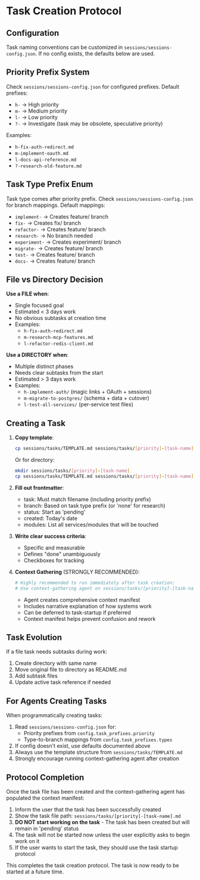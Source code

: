 # Task Creation Protocol

## Configuration
Task naming conventions can be customized in `sessions/sessions-config.json`.
If no config exists, the defaults below are used.

## Priority Prefix System

Check `sessions/sessions-config.json` for configured prefixes.
Default prefixes:
- `h-` → High priority
- `m-` → Medium priority  
- `l-` → Low priority
- `?-` → Investigate (task may be obsolete, speculative priority)

Examples:
- `h-fix-auth-redirect.md`
- `m-implement-oauth.md`
- `l-docs-api-reference.md`
- `?-research-old-feature.md`

## Task Type Prefix Enum

Task type comes after priority prefix. Check `sessions/sessions-config.json` for branch mappings.
Default mappings:

- `implement-` → Creates feature/ branch
- `fix-` → Creates fix/ branch  
- `refactor-` → Creates feature/ branch
- `research-` → No branch needed
- `experiment-` → Creates experiment/ branch
- `migrate-` → Creates feature/ branch
- `test-` → Creates feature/ branch
- `docs-` → Creates feature/ branch

## File vs Directory Decision

**Use a FILE when**:
- Single focused goal
- Estimated < 3 days work
- No obvious subtasks at creation time
- Examples:
  - `h-fix-auth-redirect.md`
  - `m-research-mcp-features.md`
  - `l-refactor-redis-client.md`

**Use a DIRECTORY when**:
- Multiple distinct phases
- Needs clear subtasks from the start
- Estimated > 3 days work
- Examples:
  - `h-implement-auth/` (magic links + OAuth + sessions)
  - `m-migrate-to-postgres/` (schema + data + cutover)
  - `l-test-all-services/` (per-service test files)

## Creating a Task

1. **Copy template**:
   ```bash
   cp sessions/tasks/TEMPLATE.md sessions/tasks/[priority]-[task-name].md
   ```
   Or for directory:
   ```bash
   mkdir sessions/tasks/[priority]-[task-name]
   cp sessions/tasks/TEMPLATE.md sessions/tasks/[priority]-[task-name]/README.md
   ```

2. **Fill out frontmatter**:
   - task: Must match filename (including priority prefix)
   - branch: Based on task type prefix (or 'none' for research)
   - status: Start as 'pending'
   - created: Today's date
   - modules: List all services/modules that will be touched

3. **Write clear success criteria**:
   - Specific and measurable
   - Defines "done" unambiguously
   - Checkboxes for tracking

4. **Context Gathering** (STRONGLY RECOMMENDED):
   ```bash
   # Highly recommended to run immediately after task creation:
   # Use context-gathering agent on sessions/tasks/[priority]-[task-name].md
   ```
   - Agent creates comprehensive context manifest
   - Includes narrative explanation of how systems work
   - Can be deferred to task-startup if preferred
   - Context manifest helps prevent confusion and rework


## Task Evolution

If a file task needs subtasks during work:
1. Create directory with same name
2. Move original file to directory as README.md
3. Add subtask files
4. Update active task reference if needed

## For Agents Creating Tasks

When programmatically creating tasks:
1. Read `sessions/sessions-config.json` for:
   - Priority prefixes from `config.task_prefixes.priority`
   - Type-to-branch mappings from `config.task_prefixes.types`
2. If config doesn't exist, use defaults documented above
3. Always use the template structure from `sessions/tasks/TEMPLATE.md`
4. Strongly encourage running context-gathering agent after creation

## Protocol Completion

Once the task file has been created and the context-gathering agent has populated the context manifest:

1. Inform the user that the task has been successfully created
2. Show the task file path: `sessions/tasks/[priority]-[task-name].md`
3. **DO NOT start working on the task** - The task has been created but will remain in 'pending' status
4. The task will not be started now unless the user explicitly asks to begin work on it
5. If the user wants to start the task, they should use the task startup protocol

This completes the task creation protocol. The task is now ready to be started at a future time.